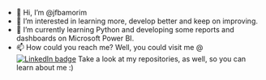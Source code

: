 - 👋 Hi, I’m @jfbamorim
- 👀 I’m interested in learning more, develop better and keep on improving.
- 🌱 I’m currently learning Python and developing some reports and dashboards on Microsoft Power BI. 
- 📫 How could you reach me?
Well, you could visit me @ [![LinkedIn badge](https://img.shields.io/badge/-sofiarsantos31-blue?style=for-the-badge&logo=linkedin)](https://www.linkedin.com/in/jfbamorim)
Take a look at my repositories, as well, so you can learn about me :)

<!---
jfbamorim/jfbamorim is a ✨ special ✨ repository because its `README.md` (this file) appears on your GitHub profile.
You can click the Preview link to take a look at your changes.
--->
